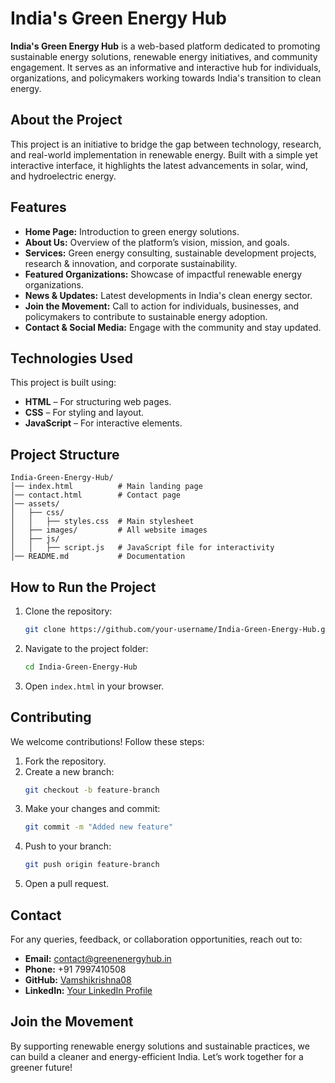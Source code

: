 # India's Green Energy Hub

**India's Green Energy Hub** is a web-based platform dedicated to promoting sustainable energy solutions, renewable energy initiatives, and community engagement. It serves as an informative and interactive hub for individuals, organizations, and policymakers working towards India's transition to clean energy.

## About the Project
This project is an initiative to bridge the gap between technology, research, and real-world implementation in renewable energy. Built with a simple yet interactive interface, it highlights the latest advancements in solar, wind, and hydroelectric energy.

## Features
- **Home Page:** Introduction to green energy solutions.
- **About Us:** Overview of the platform’s vision, mission, and goals.
- **Services:** Green energy consulting, sustainable development projects, research & innovation, and corporate sustainability.
- **Featured Organizations:** Showcase of impactful renewable energy organizations.
- **News & Updates:** Latest developments in India's clean energy sector.
- **Join the Movement:** Call to action for individuals, businesses, and policymakers to contribute to sustainable energy adoption.
- **Contact & Social Media:** Engage with the community and stay updated.

## Technologies Used
This project is built using:
- **HTML** – For structuring web pages.
- **CSS** – For styling and layout.
- **JavaScript** – For interactive elements.

## Project Structure
```
India-Green-Energy-Hub/
│── index.html          # Main landing page
│── contact.html        # Contact page
│── assets/
│   ├── css/
│   │   ├── styles.css  # Main stylesheet
│   ├── images/         # All website images
│   ├── js/
│   │   ├── script.js   # JavaScript file for interactivity
│── README.md           # Documentation
```

## How to Run the Project
1. Clone the repository:
   ```sh
   git clone https://github.com/your-username/India-Green-Energy-Hub.git
   ```
2. Navigate to the project folder:
   ```sh
   cd India-Green-Energy-Hub
   ```
3. Open `index.html` in your browser.

## Contributing
We welcome contributions! Follow these steps:
1. Fork the repository.
2. Create a new branch:
   ```sh
   git checkout -b feature-branch
   ```
3. Make your changes and commit:
   ```sh
   git commit -m "Added new feature"
   ```
4. Push to your branch:
   ```sh
   git push origin feature-branch
   ```
5. Open a pull request.

## Contact
For any queries, feedback, or collaboration opportunities, reach out to:
- **Email:** contact@greenenergyhub.in
- **Phone:** +91 7997410508
- **GitHub:** [Vamshikrishna08](https://github.com/Vamshikrishna08)
- **LinkedIn:** [Your LinkedIn Profile](#)

## Join the Movement
By supporting renewable energy solutions and sustainable practices, we can build a cleaner and energy-efficient India. Let’s work together for a greener future!
